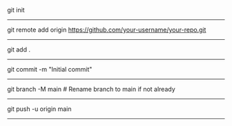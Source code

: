 git init <br><hr>
git remote add origin https://github.com/your-username/your-repo.git <br><hr>
git add . <br><hr>
git commit -m "Initial commit" <br><hr>
git branch -M main  # Rename branch to main if not already <br><hr>
git push -u origin main <br><hr>
